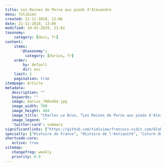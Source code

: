 ```yaml
---
title: Les Reines de Perse aux pieds d'Alexandre
menu: félibien
created: 21-11-2018, 13:06
date: 21-11-2018, 13:06
modified: 10-01-2019, 21:02
taxonomy:
    category: [docs, fr]
content:
    items:
       '@taxonomy':
         category: [darius, fr]
    order:
        by: default
        dir: asc
    limit: 1
    pagination: true
itempage: Article
metadata:
   description: ""
   keywords: ""
   image: darius_700x464.jpg
   image_width: 700
   image_height: 464
   image_title: "Charles Le Brun, “Les Reines de Perse aux pieds d'Alexandre”"
   image_legend: ""
   'twitter:card': summary
significantlinks: ["https://github.com/tidiview/francois-vidit.com/blob/master/user/sites/docs/pages/01.home/02.versailles/01.palais/02.darius/01.felibien/01.darius_1/page_in_pages.fr.md"]
specialty: ["Histoire de France", "Histoire de l'Antiquité", "Culure de la cour de France", "Louis XIV", "Palais de Versailles", "Château de Versailles", "Charles Le Brun", "Les Reines de Perse aux pieds d'Alexandre", "Salon de Mars"]
shortcode-core:
   active: true
sitemap:
   changefreq: weekly
   priority: 0.9
---
```

